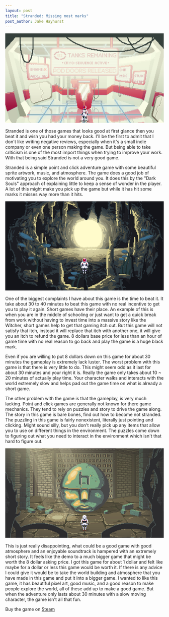 ```yaml
---
layout: post
title: "Stranded: Missing most marks"
post_author: Jake Hayhurst
---
```


![image](/public/images/stranded_ship.png)

Stranded is one of those games that looks good at first glance then you beat it and wish you had your money back. I'll be the first to admit that I don't like writing negative reviews, especially when it's a small indie company or even one person making the game. But being able to take criticism is one of the most import things when trying to improve your work. With that being said Stranded is not a very good game.

Stranded is a simple point and click adventure game with some beautiful sprite artwork, music, and atmosphere. The game does a good job of motivating you to explore the world around you. It does this by the "Dark Souls" approach of explaining little to keep a sense of wonder in the player. A lot of this might make you pick up the game but while it has hit some marks it misses way more than it hits.

![image](/public/images/stranded_cave.png)

One of the biggest complaints I have about this game is the time to beat it. It take about 30 to 40 minutes to beat this game with no real incentive to get you to play it again. Short games have their place. An example of this is  when you are in the middle of schooling or just want to get a quick break from work without having to invest time into a massive story like the Witcher, short games help to get that gaming itch out. But this game will not satisfy that itch, instead it will replace that itch with another one, it will give you an itch to refund the game. 8 dollars base price for less than an hour of game time with no real reason to go back and play the game is a huge black mark.

Even if you are willing to put 8 dollars down on this game for about 30 minutes the gameplay is extremely lack luster. The worst problem with this game is that there is very little to do. This might seem odd as it last for about 30 minutes and your right it is. Really the game only takes about 10 ~ 20 minutes of actually play time. Your character walks and interacts with the world extremely slow and helps pad out the game time on what is already a short game.


The other problem with the game is that the gameplay, is very much lacking. Point and click games are generally not known for there game mechanics. They tend to rely on puzzles and story to drive the game along. The story in this game is bare bones, find out how to become not stranded. The puzzling in this game is fairly nonexistent, literally just pointing and clicking. Might sound silly, but you don't really pick up any items that allow you to use on different things in the environment. The puzzles come down to figuring out what you need to interact in the environment which isn't that hard to figure out.


![image](/public/images/stranded_h.png)

This is just really disappointing, what could be a good game with good atmosphere and an enjoyable soundtrack is hampered with an extremely short story. It feels like the demo to a much bigger game that might be worth the 8 dollar asking price. I got this game for about 1 dollar and felt like maybe for a dollar or less this game would be worth it. If there is any advice I could give it would be to take the world building and atmosphere that you have made in this game and put it into a bigger game. I wanted to like this game, it has beautiful pixel art, good music, and a good reason to make people explore the world, all of these add up to make a good game. But when the adventure only lasts about 30 minutes with a slow moving character, the game isn't all that fun.

Buy the game on [Steam](http://store.steampowered.com/app/295250/)
